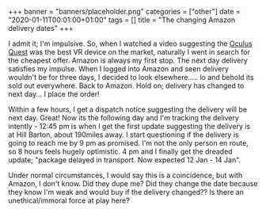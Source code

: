 +++
banner = "banners/placeholder.png"
categories = ["other"]
date = "2020-01-11T00:01:00+01:00"
tags = []
title = "The changing Amazon delivery dates"
+++

I admit it; I'm impulsive. So, when I watched a video suggesting the [Oculus Quest](https://amzn.to/323ASOt) was the best VR device on the market, naturally I went in search for the cheapest offer. Amazon is always my first stop. The next day delivery satisfies my impulse. When I logged into Amazon and seen delivery wouldn't be for three days, I decided to look elsewhere..... lo and behold its sold out everywhere. Back to Amazon. Hold on; delivery has changed to next day... I place the order!

Within a few hours, I get a dispatch notice suggesting the delivery will be next day. Great! Now its the following day and I'm tracking the delivery intently - 12:45 pm is when I get the first update suggesting the delivery is at Hill Barton, about 190miles away. I start questioning if the delivery is going to reach me by 9 pm as promised. I'm not the only person en route, so 8 hours feels hugely optimistic. 4 pm and I finally get the dreaded update; "package delayed in transport. Now expected 12 Jan - 14 Jan".

Under normal circumstances, I would say this is a coincidence, but with Amazon, I don't know. Did they dupe me? Did they change the date because they know I'm weak and would buy if the delivery changed?? Is there an unethical/immoral force at play here?